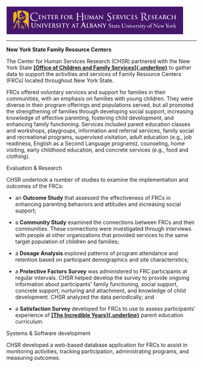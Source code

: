![CHSR Logo](chsr-project-logo.png)

<hr />

**New York State Family Resource Centers**

The Center for Human Services Research (CHSR) partnered with the New
York State [**[Office of Children and Family
Services]{.underline}**](http://www.ocfs.state.ny.us/main/) to gather
data to support the activities and services of Family Resource Centers
(FRCs) located throughout New York State.

FRCs offered voluntary services and support for families in their
communities, with an emphasis on families with young children. They were
diverse in their program offerings and populations served, but all
promoted the strengthening of families through developing social
support, increasing knowledge of effective parenting, fostering child
development, and enhancing family functioning. Services included parent
education classes and workshops, playgroups, information and referral
services, family social and recreational programs, supervised
visitation, adult education (e.g., job readiness, English as a Second
Language programs), counseling, home visiting, early childhood
education, and concrete services (e.g., food and clothing).

Evaluation & Research

CHSR undertook a number of studies to examine the implementation and
outcomes of the FRCs:

-   an **Outcome Study** that assessed the effectiveness of FRCs in
    enhancing parenting behaviors and attitudes and increasing social
    support;

-   a **Community Study** examined the connections between FRCs and
    their communities. These connections were investigated through
    interviews with people at other organizations that provided services
    to the same target population of children and families;

-   a **Dosage Analysis** explored patterns of program attendance and
    retention based on participant demographics and site
    characteristics;

-   a **Protective Factors Survey** was administered to FRC participants
    at regular intervals. CHSR helped develop the survey to provide
    ongoing information about participants' family functioning, social
    support, concrete support, nurturing and attachment, and knowledge
    of child development. CHSR analyzed the data periodically; and

-   a **Satisfaction Survey** developed for FRCs to use to assess
    participants' experience of [**[The Incredible
    Years]{.underline}**](http://www.incredibleyears.com/) parent
    education curriculum.

Systems & Software development

CHSR developed a web-based database application for FRCs to assist in
monitoring activities, tracking participation, administrating programs,
and measuring outcomes.
